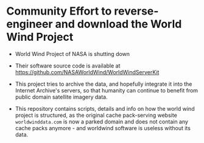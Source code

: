 
# Community Effort to reverse-engineer and download the World Wind Project

- World Wind Project of NASA is shutting down
- Their software source code is available at https://github.com/NASAWorldWind/WorldWindServerKit
- This project tries to archive the data, and hopefully integrate it into the Internet Archive's servers, so
  that humanity can continue to benefit from public domain satellite imagery data.

- This repository contains scripts, details and info on how the world wind project is structured,
  as the original cache pack-serving website `worldwinddata.com` is now a parked domain and does
  not contain any cache packs anymore - and worldwind software is useless without its data.

